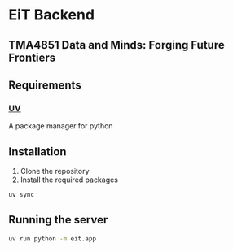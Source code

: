 # EiT Backend
## TMA4851 Data and Minds: Forging Future Frontiers

## Requirements
### [UV](https://docs.astral.sh/uv/getting-started/installation/)
A package manager for python


## Installation
1. Clone the repository
2. Install the required packages
```bash
uv sync
```

## Running the server
```bash
uv run python -m eit.app
```
